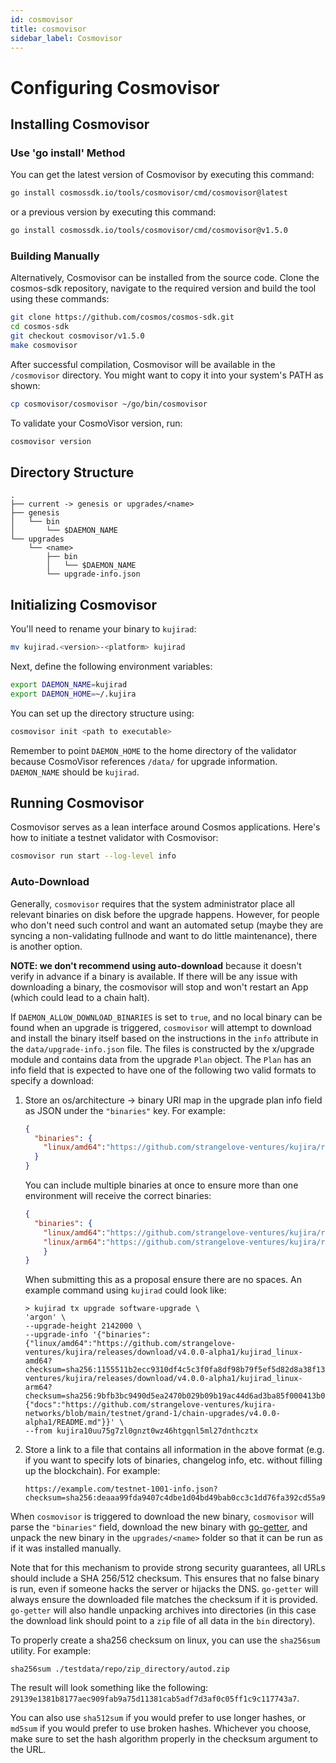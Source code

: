```yaml
---
id: cosmovisor
title: cosmovisor
sidebar_label: Cosmovisor
---
```

# Configuring Cosmovisor

## Installing Cosmovisor

### Use 'go install' Method

You can get the latest version of Cosmovisor by executing this command:

```bash
go install cosmossdk.io/tools/cosmovisor/cmd/cosmovisor@latest
```

or a previous version by executing this command:
  
```bash 
go install cosmossdk.io/tools/cosmovisor/cmd/cosmovisor@v1.5.0
```

### Building Manually

Alternatively, Cosmovisor can be installed from the source code. Clone the cosmos-sdk repository, navigate to the required version and build the tool using these commands:

```bash
git clone https://github.com/cosmos/cosmos-sdk.git
cd cosmos-sdk
git checkout cosmovisor/v1.5.0
make cosmovisor
```

After successful compilation, Cosmovisor will be available in the `/cosmovisor` directory. You might want to copy it into your system's PATH as shown:

```bash
cp cosmovisor/cosmovisor ~/go/bin/cosmovisor
```

To validate your CosmoVisor version, run:

```bash
cosmovisor version
```

## Directory Structure

```
.
├── current -> genesis or upgrades/<name>
├── genesis
│   └── bin
│       └── $DAEMON_NAME
└── upgrades
    └── <name>
        ├── bin
        │   └── $DAEMON_NAME
        └── upgrade-info.json
```

## Initializing Cosmovisor

You'll need to rename your binary to `kujirad`:

```bash
mv kujirad.<version>-<platform> kujirad
```

Next, define the following environment variables:

```bash
export DAEMON_NAME=kujirad
export DAEMON_HOME=~/.kujira
```

You can set up the directory structure using:

```bash
cosmovisor init <path to executable>
```

Remember to point `DAEMON_HOME` to the home directory of the validator because CosmoVisor references `/data/` for upgrade information. `DAEMON_NAME` should be `kujirad`.

## Running Cosmovisor

Cosmovisor serves as a lean interface around Cosmos applications. Here's how to initiate a testnet validator with Cosmovisor:

```bash
cosmovisor run start --log-level info
```

### Auto-Download

Generally, `cosmovisor` requires that the system administrator place all relevant binaries on disk before the upgrade happens. However, for people who don't need such control and want an automated setup (maybe they are syncing a non-validating fullnode and want to do little maintenance), there is another option.

**NOTE: we don't recommend using auto-download** because it doesn't verify in advance if a binary is available. If there will be any issue with downloading a binary, the cosmovisor will stop and won't restart an App (which could lead to a chain halt).

If `DAEMON_ALLOW_DOWNLOAD_BINARIES` is set to `true`, and no local binary can be found when an upgrade is triggered, `cosmovisor` will attempt to download and install the binary itself based on the instructions in the `info` attribute in the `data/upgrade-info.json` file. The files is constructed by the x/upgrade module and contains data from the upgrade `Plan` object. The `Plan` has an info field that is expected to have one of the following two valid formats to specify a download:

1. Store an os/architecture -> binary URI map in the upgrade plan info field as JSON under the `"binaries"` key. For example:

    ```json
    {
      "binaries": {
        "linux/amd64":"https://github.com/strangelove-ventures/kujira/releases/download/v4.0.0-alpha1/kujirad_linux-amd64?checksum=sha256:1155511b2ecc9310df4c5c3f0fa8df98b79f5ef5d82d8a38f137b9915b97a35e"
      }
    }
    ```

    You can include multiple binaries at once to ensure more than one environment will receive the correct binaries:

    ```json
    {
      "binaries": {
        "linux/amd64":"https://github.com/strangelove-ventures/kujira/releases/download/v4.0.0-alpha1/kujirad_linux-amd64?checksum=sha256:1155511b2ecc9310df4c5c3f0fa8df98b79f5ef5d82d8a38f137b9915b97a35e",
        "linux/arm64":"https://github.com/strangelove-ventures/kujira/releases/download/v4.0.0-alpha1/kujirad_linux-arm64?checksum=sha256:9bfb3bc9490d5ea2470b029b09b19ac44d6ad3ba85f000413b0244e9848acece"
        }
    }
    ```

    When submitting this as a proposal ensure there are no spaces. An example command using `kujirad` could look like:

    ```shell
    > kujirad tx upgrade software-upgrade \
    'argon' \
    --upgrade-height 2142000 \
    --upgrade-info '{"binaries":{"linux/amd64":"https://github.com/strangelove-ventures/kujira/releases/download/v4.0.0-alpha1/kujirad_linux-amd64?checksum=sha256:1155511b2ecc9310df4c5c3f0fa8df98b79f5ef5d82d8a38f137b9915b97a35e","linux/arm64":"https://github.com/strangelove-ventures/kujira/releases/download/v4.0.0-alpha1/kujirad_linux-arm64?checksum=sha256:9bfb3bc9490d5ea2470b029b09b19ac44d6ad3ba85f000413b0244e9848acece"},"urls":{"docs":"https://github.com/strangelove-ventures/kujira-networks/blob/main/testnet/grand-1/chain-upgrades/v4.0.0-alpha1/README.md"}}' \
    --from kujira10uu75g7zl0gnzt0wz46htgqnl5ml27dnthcztx
    ```

2. Store a link to a file that contains all information in the above format (e.g. if you want to specify lots of binaries, changelog info, etc. without filling up the blockchain). For example:

    ```text
    https://example.com/testnet-1001-info.json?checksum=sha256:deaaa99fda9407c4dbe1d04bd49bab0cc3c1dd76fa392cd55a9425be074af01e
    ```

When `cosmovisor` is triggered to download the new binary, `cosmovisor` will parse the `"binaries"` field, download the new binary with [go-getter](https://github.com/hashicorp/go-getter), and unpack the new binary in the `upgrades/<name>` folder so that it can be run as if it was installed manually.

Note that for this mechanism to provide strong security guarantees, all URLs should include a SHA 256/512 checksum. This ensures that no false binary is run, even if someone hacks the server or hijacks the DNS. `go-getter` will always ensure the downloaded file matches the checksum if it is provided. `go-getter` will also handle unpacking archives into directories (in this case the download link should point to a `zip` file of all data in the `bin` directory).

To properly create a sha256 checksum on linux, you can use the `sha256sum` utility. For example:

```shell
sha256sum ./testdata/repo/zip_directory/autod.zip
```

The result will look something like the following: `29139e1381b8177aec909fab9a75d11381cab5adf7d3af0c05ff1c9c117743a7`.

You can also use `sha512sum` if you would prefer to use longer hashes, or `md5sum` if you would prefer to use broken hashes. Whichever you choose, make sure to set the hash algorithm properly in the checksum argument to the URL.